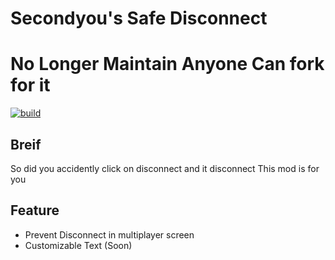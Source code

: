 # Secondyou's Safe Disconnect

# No Longer Maintain Anyone Can fork for it

[![build](https://github.com/Secondyou/safedisconnect/actions/workflows/testbuild.yml/badge.svg)](https://github.com/Secondyou/safedisconnect/actions/workflows/testbuild.yml)
## Breif
So did you accidently click on disconnect and it disconnect
This mod is for you
## Feature
- Prevent Disconnect in multiplayer screen
- Customizable Text (Soon)
